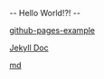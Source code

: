 -- Hello World!?! --

[github-pages-example](https://freaxnx01.github.io/github-pages-example)

[Jekyll Doc](https://jekyllrb.com/docs/)

[md](https://github.com/adam-p/markdown-here/wiki/Markdown-Cheatsheet)
